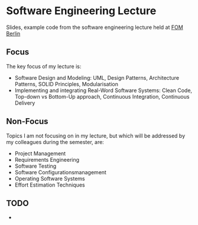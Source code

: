 # Software Engineering Lecture
Slides, example code from the software engineering lecture held at [FOM Berlin](https://www.fom.de/studiengaenge/it-management/bachelor-studiengaenge/informatik/_produkte;inhalte.html)

## Focus

The key focus of my lecture is:

- Software Design and Modeling: UML, Design Patterns, Architecture Patterns, SOLID Principles, Modularisation
- Implementing and integrating Real-Word Software Systems: Clean Code, Top-down vs Bottom-Up approach, Continuous Integration, Continuous Delivery

## Non-Focus

Topics I am not focusing on in my lecture, but which will be addressed by my colleagues during the semester, are:

- Project Management
- Requirements Engineering
- Software Testing
- Software Configurationsmanagement
- Operating Software Systems
- Effort Estimation Techniques

## TODO
- 
